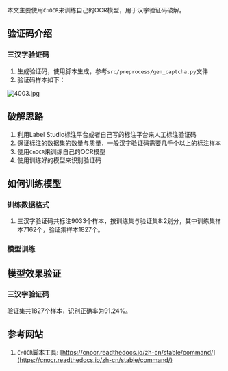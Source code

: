 本文主要使用`CnOCR`来训练自己的OCR模型，用于汉字验证码破解。

## 验证码介绍

### 三汉字验证码

1. 生成验证码，使用脚本生成，参考`src/preprocess/gen_captcha.py`文件
2. 验证码样本如下：

![4003.jpg](https://s2.loli.net/2024/10/23/ilyHSdeOJLz6jus.jpg)

## 破解思路

1. 利用Label Studio标注平台或者自己写的标注平台来人工标注验证码
2. 保证标注的数据集的数量与质量，一般汉字验证码需要几千个以上的标注样本
3. 使用`CnOCR`来训练自己的OCR模型
4. 使用训练好的模型来识别验证码

## 如何训练模型

### 训练数据格式

1. 三汉字验证码共标注9033个样本，按训练集与验证集8:2划分，其中训练集样本7162个，验证集样本1827个。

### 模型训练

## 模型效果验证

### 三汉字验证码

验证集共1827个样本，识别正确率为91.24%。

## 参考网站

1. `CnOCR`脚本工具: [https://cnocr.readthedocs.io/zh-cn/stable/command/](https://cnocr.readthedocs.io/zh-cn/stable/command/)